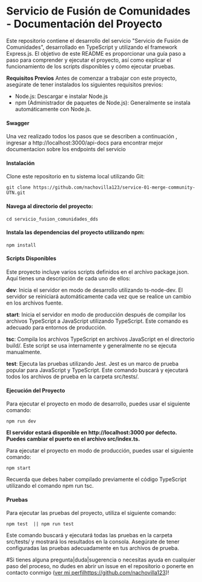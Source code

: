 
# Servicio de Fusión de Comunidades - Documentación del Proyecto

Este repositorio contiene el desarrollo del servicio  "Servicio de Fusión de Comunidades", desarrollado en TypeScript y utilizando el framework Express.js. El objetivo de este README es proporcionar una guía paso a paso para comprender y ejecutar el proyecto, así como explicar el funcionamiento de los scripts disponibles y cómo ejecutar pruebas.

**Requisitos Previos**
Antes de comenzar a trabajar con este proyecto, asegúrate de tener instalados los siguientes requisitos previos:

- Node.js: Descargar e instalar Node.js
- npm (Administrador de paquetes de Node.js): Generalmente se instala automáticamente con Node.js.

#### Swagger
Una vez realizado todos los pasos que se describen a continuación , ingresar a  http://localhost:3000/api-docs para encontrar mejor documentacion sobre los endpoints del servicio

#### Instalación
Clone este repositorio en tu sistema local utilizando Git:

    git clone https://github.com/nachovilla123/service-01-merge-community-UTN.git

#### Navega al directorio del proyecto:
    cd servicio_fusion_comunidades_dds


#### Instala las dependencias del proyecto utilizando npm:
    npm install


#### Scripts Disponibles
Este proyecto incluye varios scripts definidos en el archivo package.json. Aquí tienes una descripción de cada uno de ellos:

**dev**: Inicia el servidor en modo de desarrollo utilizando ts-node-dev. El servidor se reiniciará automáticamente cada vez que se realice un cambio en los archivos fuente.

**start**: Inicia el servidor en modo de producción después de compilar los archivos TypeScript a JavaScript utilizando TypeScript. Este comando es adecuado para entornos de producción.

**tsc**: Compila los archivos TypeScript en archivos JavaScript en el directorio build/. Este script se usa internamente y generalmente no se ejecuta manualmente.

**test**: Ejecuta las pruebas utilizando Jest. Jest es un marco de prueba popular para JavaScript y TypeScript. Este comando buscará y ejecutará todos los archivos de prueba en la carpeta src/tests/.



#### Ejecución del Proyecto
Para ejecutar el proyecto en modo de desarrollo, puedes usar el siguiente comando:

    npm run dev


**El servidor estará disponible en http://localhost:3000 por defecto. Puedes cambiar el puerto en el archivo src/index.ts.**


Para ejecutar el proyecto en modo de producción, puedes usar el siguiente comando:

    npm start

Recuerda que debes haber compilado previamente el código TypeScript utilizando el comando npm run tsc.


#### Pruebas
Para ejecutar las pruebas del proyecto, utiliza el siguiente comando:

    npm test  || npm run test

Este comando buscará y ejecutará todas las pruebas en la carpeta src/tests/ y mostrará los resultados en la consola. Asegúrate de tener configuradas las pruebas adecuadamente en tus archivos de prueba.

#Si tienes alguna pregunta|duda|sugerencia o necesitas ayuda en cualquier paso del proceso, no dudes en abrir un issue en el repositorio o ponerte en contacto conmigo ([ver mi perfil](https://github.com/nachovilla123)https://github.com/nachovilla123)!
